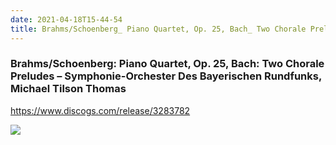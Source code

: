 ```yaml
---
date: 2021-04-18T15-44-54
title: Brahms/Schoenberg_ Piano Quartet, Op. 25, Bach_ Two Chorale Preludes – Symphonie-Orchester Des Bayerischen Rundfunks, Michael Tilson Thomas 
---
```

### Brahms/Schoenberg: Piano Quartet, Op. 25, Bach: Two Chorale Preludes – Symphonie-Orchester Des Bayerischen Rundfunks, Michael Tilson Thomas 
https://www.discogs.com/release/3283782

![](dayone-moment://FBC5C2DA5222421497178DA339E542D6)

